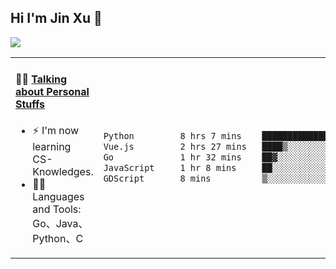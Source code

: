 
## Hi I'm Jin Xu 👋
![](https://komarev.com/ghpvc/?username=jiayouxujin&color=brightgreen&label=PROFILE+VIEWS)



<table align="center">
<tr>
<td valign="top" width="60%">

#### 🏋️‍♀️ <a href="https://github.com/jiayouxujin" target="_blank">Talking about Personal Stuffs</a>
<!-- recent_releases starts -->

- ⚡  I'm now learning CS-Knowledges.  
- 🏊‍♂️ Languages and Tools: Go、Java、Python、C
<!-- recent_releases ends -->
</td>
<td>
 
<!--START_SECTION:waka-->

```txt
Python         8 hrs 7 mins    ██████████████▓░░░░░░░░░░   59.11 %
Vue.js         2 hrs 27 mins   ████▒░░░░░░░░░░░░░░░░░░░░   17.87 %
Go             1 hr 32 mins    ██▓░░░░░░░░░░░░░░░░░░░░░░   11.21 %
JavaScript     1 hr 8 mins     ██░░░░░░░░░░░░░░░░░░░░░░░   08.35 %
GDScript       8 mins          ▒░░░░░░░░░░░░░░░░░░░░░░░░   01.05 %
```

<!--END_SECTION:waka-->
 
</td>
</tr>
</table>






